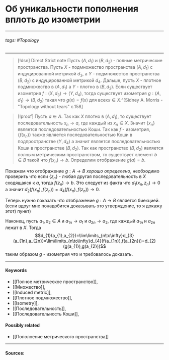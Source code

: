 # Об уникальности пополнения вплоть до изометрии
***
###### tags: #Topology  
***
>[!dsn] Direct Strict note
>Пусть $(A,d_{1})$ и $(B,d_{2})$ - полные метрические пространства. Пусть $X$ - подмножество пространства $(A,d_{1})$ c индуцированной метрикой $d_{3}$, а $Y$ - подмножество пространства $(B,d_{2})$ с индуцированной метрикой $d_{4}$. Дальше, пусть $X$ - плотное подмножество в $(A,d_{1})$ а $Y$ - плотно в $(B,d_{2})$. Если существует изометрия $f:(X,d_{3})\to(Y,d_{4})$, тогда существует изометрия $g:(A,d_{1})\to(B,d_{2})$ такая что $g(x)=f(x)$ для всех$x\in X$.^[Sidney A. Morris - "Topology without tears" c.158]


>[!proof]
>Пусть $a\in A$. Так как $X$ плотно в $(A,d_{1})$, то существует последовательность $x_{n}\to a$, где каждый из $x_{n}\in X$. Значит $\{x_{n}\}$ является последовательностью Коши. Так как $f$ - изометрия, $\{f(x_{n})\}$ также является последовательностью Коши в подпространстве $(Y,d_{4})$ а значит является последовательностью Коши в пространстве $(B,d_{2})$. Так как пространство $(B,d_{2})$ является полным метрическим пространством, то существует элемент $b\in B$ такой что $f(x_{n})\to b$. Определим отображение $g(a)=b$.
>
Покажем что отображение $g:A\to B$ *хорошо определено*, необходимо проверить что если $\{z_{n}\}$ - любая другая последовательность в $X$ сходящаяся к $a$, тогда $f(z_{n})\to b$. Это следует из факта что $d_{1}(x_{n},z_{n})\to0$ а значит $d_{2}(f(x_{n}),f(z_{n}))=d_{4}(f(x_{n}),f(z_{n}))\to 0$.
>
Теперь нужно показать что отображение $g:A\to B$ является биекцией.(если вдруг мне понадобится доказывать это утверждение, то я докажу этот) пункт) 
>
Наконец, пусть $a_{1},a_{2}\in A$ и $a_{1n}\to a_{1}$ и $a_{2n}\to a_{2}$, где каждый $a_{1n}$ и $a_{2n}$ лежат в $X$. Тогда
$$d_{1}(a_{1},a_{2})=\lim\limits_{n\to\infty}d_{3}(a_{1n},a_{2n})=\lim\limits_{n\to\infty}d_{4}(f(a_{1n}),f(a_{2n}))=d_{2}(g(a_{1}),g(a_{2}))$$
таким образом $g$ - изометрия что и требовалось доказать.

***
#### Keywords
- [[Полное метрическое пространство]],
- [[Множество]],
- [[Induced metric]],
- [[Плотное подмножество]],
- [[Isometry]],
- [[Последовательность]],
- [[Последовательность Коши]],
#### Possibly related
- [[Пополнение метрического пространства]]
***
#### Sources: